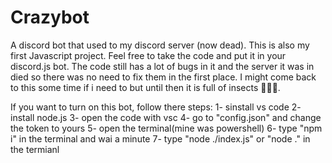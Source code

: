 # Crazybot
A discord bot that used to my discord server (now dead). This is also my first Javascript project. Feel free to take the code and put it in your discord.js bot. The code still has a lot of bugs in it and the server it was in died so there was no need to fix them in the first place. I might come back to this some time if i need to but until then it is full of insects 🐜🐜🐜.

If you want to turn on this bot, follow there steps:
1- sinstall vs code
2- install node.js
3- open the code with vsc
4- go to "config.json" and change the token to yours
5- open the terminal(mine was powershell)
6- type "npm i" in the terminal and wai a minute
7- type "node ./index.js" or "node ." in the termianl
